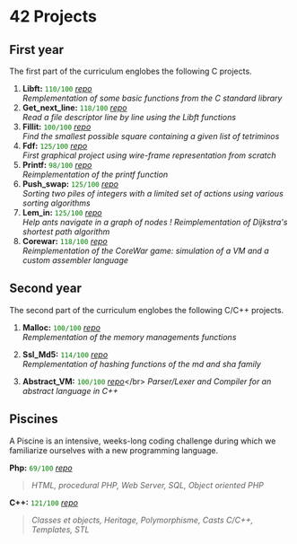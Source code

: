 # 42 Projects

## First year
The first part of the curriculum englobes the following C projects.

1. **Libft:**  <span style="color:green">`110/100`</span> 
[_repo_](https://github.com/Talasta/My42Cursus/tree/master/01_libft)</br>
_Remplementation of some basic functions from the C standard library_
2. **Get_next_line:**  <span style="color:green">`118/100`</span> 
[_repo_](https://github.com/Talasta/My42Cursus/tree/master/02_get_next_line)</br>
_Read a file descriptor line by line using the Libft functions_
3. **Fillit:**  <span style="color:green">`100/100`</span> 
[_repo_](https://github.com/Talasta/My42Cursus/tree/master/03_fillit)</br>
_Find the smallest possible square containing a given list of tetriminos_ 
4. **Fdf:**  <span style="color:green">`125/100`</span> 
[_repo_](https://github.com/Talasta/My42Cursus/tree/master/04_fdf)</br>
_First graphical project using wire-frame representation from scratch_
5. **Printf:**  <span style="color:green">`98/100`</span> 
[_repo_](https://github.com/Talasta/My42Cursus/tree/master/04_printf)</br>
_Reimplementation of the printf function_
6. **Push_swap:**  <span style="color:green">`125/100`</span> 
[_repo_](https://github.com/Talasta/My42Cursus/tree/master/05_push_swap)</br>
_Sorting two piles of integers with a limited set of actions using various sorting algorithms_
7. **Lem_in:**  <span style="color:green">`125/100`</span> 
[_repo_](https://github.com/Talasta/My42Cursus/tree/master/06_lem_in)</br>
_Help ants navigate in a graph of nodes ! Reimplementation of Dijkstra's shortest path algorithm_
8. **Corewar:**  <span style="color:green">`118/100`</span> 
[_repo_](https://github.com/Talasta/My42Cursus/tree/master/07_corewar)</br>
_Reimplementation of the CoreWar game: simulation of a VM and a custom assembler language_

## Second year
The second part of the curriculum englobes the following C/C++ projects.

1. **Malloc:**  <span style="color:green">`100/100`</span> 
[_repo_](https://github.com/Talasta/My42Cursus/tree/master/08_malloc)</br>
_Remplementation of the memory managements functions_

2. **Ssl_Md5:**  <span style="color:green">`114/100`</span> 
[_repo_](https://github.com/Talasta/My42Cursus/tree/master/09_ssl_md5)</br>
_Remplementation of hashing functions of the md and sha family_

2. **Abstract_VM:**  <span style="color:green">`100/100`</span> 
[_repo_](https://github.com/Talasta/My42Cursus/tree/master/10_abstract_vm')</br>
_Parser/Lexer and Compiler for an abstract language in C++_

## Piscines
A Piscine is an intensive, weeks-long coding challenge during which we familiarize ourselves with a new programming language. 

**Php:**  <span style="color:green">`69/100`</span> 
 [_repo_](https://github.com/Talasta/My42Cursus/tree/master/piscine_php)</br>
>_HTML, procedural PHP, Web Server, SQL, Object oriented PHP_

**C++:**  <span style="color:green">`121/100`</span> 
[_repo_](https://github.com/Talasta/My42Cursus/tree/master/piscine_cpp)</br>
>_Classes et objects, Heritage, Polymorphisme, Casts C/C++, Templates, STL_
